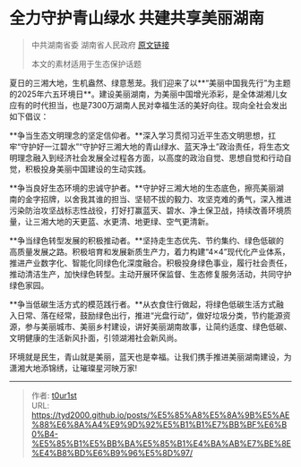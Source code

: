 # 全力守护青山绿水 共建共享美丽湖南


> 中共湖南省委 湖南省人民政府 [原文链接](https://www.hunan.gov.cn/hnszf/hnyw/sy/hnyw1/202506/t20250605_33691460.html)
>
> 本文的素材适用于生态保护话题

夏日的三湘大地，生机盎然、绿意葱茏。我们迎来了以**“美丽中国我先行”为主题的2025年六五环境日**。建设美丽湖南，为美丽中国增光添彩，是全体湖湘儿女应有的时代担当，也是7300万湖南人民对幸福生活的美好向往。现向全社会发出如下倡议：

**争当生态文明理念的坚定信仰者。**深入学习贯彻习近平生态文明思想，扛牢“守护好一江碧水”“守护好三湘大地的青山绿水、蓝天净土”政治责任，将生态文明理念融入到经济社会发展全过程各方面，以高度的政治自觉、思想自觉和行动自觉，积极投身美丽中国建设的生动实践。

**争当良好生态环境的忠诚守护者。**守护好三湘大地的生态底色，擦亮美丽湖南的金字招牌，以舍我其谁的担当、坚韧不拔的毅力、攻坚克难的勇气，深入推进污染防治攻坚战标志性战役，打好打赢蓝天、碧水、净土保卫战，持续改善环境质量，让三湘大地的天更蓝、水更清、地更绿、空气更清新。

**争当绿色转型发展的积极推动者。**坚持走生态优先、节约集约、绿色低碳的高质量发展之路。积极培育和发展新质生产力，着力构建“4×4”现代化产业体系，推进产业数字化、智能化同绿色化深度融合。积极投身绿色事业，履行社会责任，推动清洁生产，加快绿色转型。主动开展环保监督、生态修复服务活动，共同守护绿色家园。

**争当低碳生活方式的模范践行者。**从衣食住行做起，将绿色低碳生活方式融入日常、落在经常，鼓励绿色出行，推进“光盘行动”，做好垃圾分类，节约能源资源，参与美丽城市、美丽乡村建设，讲好美丽湖南故事，让简约适度、绿色低碳、文明健康的生活新风扑面，引领湖湘社会新风尚。

环境就是民生，青山就是美丽，蓝天也是幸福。让我们携手推进美丽湖南建设，为潇湘大地添锦绣，让璀璨星河映万家!

---

> 作者: [t0ur1st](https://github.com/tyd2000)  
> URL: https://tyd2000.github.io/posts/%E5%85%A8%E5%8A%9B%E5%AE%88%E6%8A%A4%E9%9D%92%E5%B1%B1%E7%BB%BF%E6%B0%B4-%E5%85%B1%E5%BB%BA%E5%85%B1%E4%BA%AB%E7%BE%8E%E4%B8%BD%E6%B9%96%E5%8D%97/  

